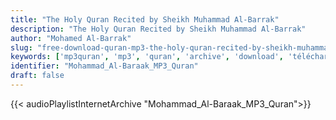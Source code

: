 ```yaml
---
title: "The Holy Quran Recited by Sheikh Muhammad Al-Barrak"
description: "The Holy Quran Recited by Sheikh Muhammad Al-Barrak"
author: "Mohamed Al-Barrak"
slug: "free-download-quran-mp3-the-holy-quran-recited-by-sheikh-muhammad-al-barrak"
keywords: ['mp3quran', 'mp3', 'quran', 'archive', 'download', 'télécharger', 'coran', 'islam', 'Mohammad', 'Al-Baraak', 'mohammed', 'albarak', 'mohamad', 'albarrak', 'mohamed', 'al-barrak', 'albaraak', 'al-barak', 'محمد', 'البراك', 'قرآن', 'مصحف', 'مرتل', 'مجود', 'القرآن', 'الكريم', 'المصحف', 'المرتل', 'المجود', 'إسلام', 'تحميل']
identifier: "Mohammad_Al-Baraak_MP3_Quran"
draft: false
---
```


{{< audioPlaylistInternetArchive "Mohammad_Al-Baraak_MP3_Quran">}}
